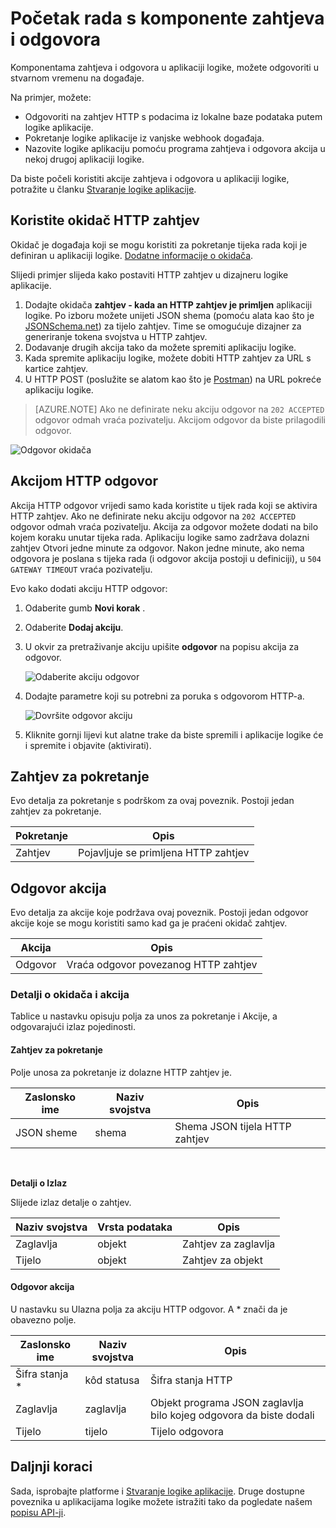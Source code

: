 <properties
    pageTitle="Korištenje akcija zahtjeva i odgovora | Microsoft Azure"
    description="Pregled zahtjeva i odgovora okidača i akcija u aplikaciji programa Azure logike"
    services=""
    documentationCenter=""
    authors="jeffhollan"
    manager="erikre"
    editor=""
    tags="connectors"/>

<tags
   ms.service="logic-apps"
   ms.devlang="na"
   ms.topic="article"
   ms.tgt_pltfrm="na"
   ms.workload="na"
   ms.date="07/18/2016"
   ms.author="jehollan"/>

# <a name="get-started-with-the-request-and-response-components"></a>Početak rada s komponente zahtjeva i odgovora

Komponentama zahtjeva i odgovora u aplikaciji logike, možete odgovoriti u stvarnom vremenu na događaje.

Na primjer, možete:

- Odgovoriti na zahtjev HTTP s podacima iz lokalne baze podataka putem logike aplikacije.
- Pokretanje logike aplikacije iz vanjske webhook događaja.
- Nazovite logike aplikaciju pomoću programa zahtjeva i odgovora akcija u nekoj drugoj aplikaciji logike.

Da biste počeli koristiti akcije zahtjeva i odgovora u aplikaciji logike, potražite u članku [Stvaranje logike aplikacije](../app-service-logic/app-service-logic-create-a-logic-app.md).

## <a name="use-the-http-request-trigger"></a>Koristite okidač HTTP zahtjev

Okidač je događaja koji se mogu koristiti za pokretanje tijeka rada koji je definiran u aplikaciji logike. [Dodatne informacije o okidača](connectors-overview.md).

Slijedi primjer slijeda kako postaviti HTTP zahtjev u dizajneru logike aplikacije.

1. Dodajte okidača **zahtjev - kada an HTTP zahtjev je primljen** aplikaciji logike. Po izboru možete unijeti JSON shema (pomoću alata kao što je [JSONSchema.net](http://jsonschema.net)) za tijelo zahtjev. Time se omogućuje dizajner za generiranje tokena svojstva u HTTP zahtjev.
2. Dodavanje drugih akcija tako da možete spremiti aplikaciju logike.
3. Kada spremite aplikaciju logike, možete dobiti HTTP zahtjev za URL s kartice zahtjev.
4. U HTTP POST (poslužite se alatom kao što je [Postman](https://www.getpostman.com/)) na URL pokreće aplikaciju logike.

>[AZURE.NOTE] Ako ne definirate neku akciju odgovor na `202 ACCEPTED` odgovor odmah vraća pozivatelju. Akcijom odgovor da biste prilagodili odgovor.

![Odgovor okidača](./media/connectors-native-reqres/using-trigger.png)

## <a name="use-the-http-response-action"></a>Akcijom HTTP odgovor

Akcija HTTP odgovor vrijedi samo kada koristite u tijek rada koji se aktivira HTTP zahtjev. Ako ne definirate neku akciju odgovor na `202 ACCEPTED` odgovor odmah vraća pozivatelju.  Akcija za odgovor možete dodati na bilo kojem koraku unutar tijeka rada. Aplikaciju logike samo zadržava dolazni zahtjev Otvori jedne minute za odgovor.  Nakon jedne minute, ako nema odgovora je poslana s tijeka rada (i odgovor akcija postoji u definiciji), u `504 GATEWAY TIMEOUT` vraća pozivatelju.

Evo kako dodati akciju HTTP odgovor:

1. Odaberite gumb **Novi korak** .
2. Odaberite **Dodaj akciju**.
3. U okvir za pretraživanje akciju upišite **odgovor** na popisu akcija za odgovor.

    ![Odaberite akciju odgovor](./media/connectors-native-reqres/using-action-1.png)

4. Dodajte parametre koji su potrebni za poruka s odgovorom HTTP-a.

    ![Dovršite odgovor akciju](./media/connectors-native-reqres/using-action-2.png)

5. Kliknite gornji lijevi kut alatne trake da biste spremili i aplikacije logike će i spremite i objavite (aktivirati).

## <a name="request-trigger"></a>Zahtjev za pokretanje

Evo detalja za pokretanje s podrškom za ovaj poveznik. Postoji jedan zahtjev za pokretanje.

|Pokretanje|Opis|
|---|---|
|Zahtjev|Pojavljuje se primljena HTTP zahtjev|

## <a name="response-action"></a>Odgovor akcija

Evo detalja za akcije koje podržava ovaj poveznik. Postoji jedan odgovor akcije koje se mogu koristiti samo kad ga je praćeni okidač zahtjev.

|Akcija|Opis|
|---|---|
|Odgovor|Vraća odgovor povezanog HTTP zahtjev|

### <a name="trigger-and-action-details"></a>Detalji o okidača i akcija

Tablice u nastavku opisuju polja za unos za pokretanje i Akcije, a odgovarajući izlaz pojedinosti.

#### <a name="request-trigger"></a>Zahtjev za pokretanje
Polje unosa za pokretanje iz dolazne HTTP zahtjev je.

|Zaslonsko ime|Naziv svojstva|Opis|
|---|---|---|
|JSON sheme|shema|Shema JSON tijela HTTP zahtjev|
<br>

**Detalji o Izlaz**

Slijede izlaz detalje o zahtjev.

|Naziv svojstva|Vrsta podataka|Opis|
|---|---|---|
|Zaglavlja|objekt|Zahtjev za zaglavlja|
|Tijelo|objekt|Zahtjev za objekt|

#### <a name="response-action"></a>Odgovor akcija

U nastavku su Ulazna polja za akciju HTTP odgovor. A * znači da je obavezno polje.

|Zaslonsko ime|Naziv svojstva|Opis|
|---|---|---|
|Šifra stanja *|kôd statusa|Šifra stanja HTTP|
|Zaglavlja|zaglavlja|Objekt programa JSON zaglavlja bilo kojeg odgovora da biste dodali|
|Tijelo|tijelo|Tijelo odgovora|

## <a name="next-steps"></a>Daljnji koraci

Sada, isprobajte platforme i [Stvaranje logike aplikacije](../app-service-logic/app-service-logic-create-a-logic-app.md). Druge dostupne poveznika u aplikacijama logike možete istražiti tako da pogledate našem [popisu API-ji](apis-list.md).
